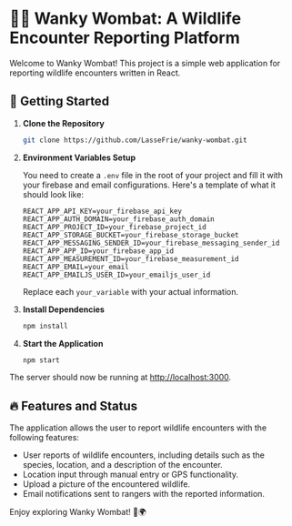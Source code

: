 # 🌲🦉 Wanky Wombat: A Wildlife Encounter Reporting Platform 

Welcome to Wanky Wombat! This project is a simple web application for reporting wildlife encounters written in React.

## 🚀 Getting Started

1. **Clone the Repository**

   ```bash
   git clone https://github.com/LasseFrie/wanky-wombat.git
   ```

2. **Environment Variables Setup**

   You need to create a `.env` file in the root of your project and fill it with your firebase and email configurations. Here's a template of what it should look like:

   ``` plaintext
   REACT_APP_API_KEY=your_firebase_api_key
   REACT_APP_AUTH_DOMAIN=your_firebase_auth_domain
   REACT_APP_PROJECT_ID=your_firebase_project_id
   REACT_APP_STORAGE_BUCKET=your_firebase_storage_bucket
   REACT_APP_MESSAGING_SENDER_ID=your_firebase_messaging_sender_id
   REACT_APP_APP_ID=your_firebase_app_id
   REACT_APP_MEASUREMENT_ID=your_firebase_measurement_id
   REACT_APP_EMAIL=your_email
   REACT_APP_EMAILJS_USER_ID=your_emailjs_user_id
   ```

   Replace each `your_variable` with your actual information.

3. **Install Dependencies**
   
   ```bash
   npm install
   ```

4. **Start the Application**
   
   ```bash
   npm start
   ```

The server should now be running at [http://localhost:3000](http://localhost:3000).

## 🔥 Features and Status

The application allows the user to report wildlife encounters with the following features:

- User reports of wildlife encounters, including details such as the species, location, and a description of the encounter.
- Location input through manual entry or GPS functionality.
- Upload a picture of the encountered wildlife.
- Email notifications sent to rangers with the reported information.

Enjoy exploring Wanky Wombat! 🎉🌍
